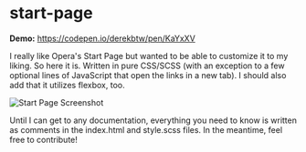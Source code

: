 # start-page
**Demo:** <a href="https://codepen.io/derekbtw/pen/KaYxXV" target="_blank">https://codepen.io/derekbtw/pen/KaYxXV</a>

I really like Opera's Start Page but wanted to be able to customize it to my liking. So here it is. Written in pure CSS/SCSS
(with an exception to a few optional lines of JavaScript that open the links in a new tab). I should also add that it utilizes flexbox, too.

![Start Page Screenshot](https://s3-us-west-2.amazonaws.com/codepen-thumbnails/Pen/12926930/thumbnail.large.jpg?v=1519533730)

Until I can get to any documentation, everything you need to know is written as comments in the index.html and style.scss files. In the meantime, feel free to contribute!
